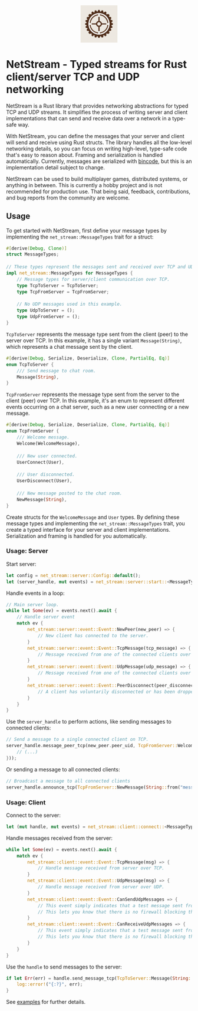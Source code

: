 <p align="center">
  <img src="assets/logo.png" alt="Logo" width="20%">
</p>

# NetStream - Typed streams for Rust client/server TCP and UDP networking

NetStream is a Rust library that provides networking abstractions for typed TCP and UDP streams. It simplifies the process of writing server and client implementations that can send and receive data over a network in a type-safe way.

With NetStream, you can define the messages that your server and client will send and receive using Rust structs. The library handles all the low-level networking details, so you can focus on writing high-level, type-safe code that's easy to reason about.
Framing and serialization is handled automatically. Currently, messages are serialized with [bincode](https://github.com/bincode-org/bincode), but this is an implementation detail subject to change.

NetStream can be used to build multiplayer games, distributed systems, or anything in between. This is currently a hobby project and is not recommended for production use. That being said, feedback, contributions, and bug reports from the community are welcome.

## Usage

To get started with NetStream, first define your message types by implementing the `net_stream::MessageTypes` trait for a struct:

```rust
#[derive(Debug, Clone)]
struct MessageTypes;

// These types represent the messages sent and received over TCP and UDP, respectively.
impl net_stream::MessageTypes for MessageTypes {
    // Message types for server/client communication over TCP.
    type TcpToServer = TcpToServer;
    type TcpFromServer = TcpFromServer;

    // No UDP messages used in this example.
    type UdpToServer = ();
    type UdpFromServer = ();
}
```

`TcpToServer` represents the message type sent from the client (peer) to the server over TCP. In this example, it has a single variant `Message(String)`, which represents a chat message sent by the client.

```rust
#[derive(Debug, Serialize, Deserialize, Clone, PartialEq, Eq)]
enum TcpToServer {
    /// Send message to chat room.
    Message(String),
}
```

`TcpFromServer` represents the message type sent from the server to the client (peer) over TCP. 
In this example, it's an enum to represent different events occurring on a chat server, such as a new user connecting or a new message.

```rust
#[derive(Debug, Serialize, Deserialize, Clone, PartialEq, Eq)]
enum TcpFromServer {
    /// Welcome message.
    Welcome(WelcomeMessage),

    /// New user connected.
    UserConnect(User),

    /// User disconnected.
    UserDisconnect(User),

    /// New message posted to the chat room.
    NewMessage(String),
}
```

Create structs for the `WelcomeMessage` and `User` types.
By defining these message types and implementing the `net_stream::MessageTypes` trait, you create a typed interface for your server and client implementations. Serialization and framing is handled for you automatically.

### Usage: Server

Start server:

```rust
let config = net_stream::server::Config::default();
let (server_handle, mut events) = net_stream::server::start::<MessageTypes>(socket_addr, socket_addr, config).await?;
```

Handle events in a loop:

```rust
// Main server loop.
while let Some(ev) = events.next().await {
    // Handle server event
    match ev {
        net_stream::server::event::Event::NewPeer(new_peer) => {
            // New client has connected to the server.
        }
        net_stream::server::event::Event::TcpMessage(tcp_message) => {
            // Message received from one of the connected clients over TCP.
        }
        net_stream::server::event::Event::UdpMessage(udp_message) => {
            // Message received from one of the connected clients over UDP.
        }
        net_stream::server::event::Event::PeerDisconnect(peer_disconnect) => {
            // A client has voluntarily disconnected or has been dropped by the server.
        }
    }
}
```

Use the `server_handle` to perform actions, like sending messages to connected clients:

```rust
// Send a message to a single connected client on TCP.
server_handle.message_peer_tcp(new_peer.peer_uid, TcpFromServer::Welcome(WelcomeMessage {
    // (...)
}));
```

Or sending a message to all connected clients:

```rust
// Broadcast a message to all connected clients
server_handle.announce_tcp(TcpFromServer::NewMessage(String::from("message")));
```

### Usage: Client

Connect to the server:

```rust
let (mut handle, mut events) = net_stream::client::connect::<MessageTypes>("my.server.com").await?;
```

Handle messages received from the server:

```rust
while let Some(ev) = events.next().await {
    match ev {
        net_stream::client::event::Event::TcpMessage(msg) => {
            // Handle message received from server over TCP.
        }
        net_stream::client::event::Event::UdpMessage(msg) => {
            // Handle message received from server over UDP.
        }
        net_stream::client::event::Event::CanSendUdpMessages => {
            // This event simply indicates that a test message sent from client to server over UDP has reached the server.
            // This lets you know that there is no firewall blocking the UDP messages in this direction.
        }
        net_stream::client::event::Event::CanReceiveUdpMessages => {
            // This event simply indicates that a test message sent from server to client over UDP has reached the client.
            // This lets you know that there is no firewall blocking the UDP messages in this direction.
        }
    }
}
```

Use the `handle` to send messages to the server:

```rust
if let Err(err) = handle.send_message_tcp(TcpToServer::Message(String::from("Hello!"))) {
    log::error!("{:?}", err);
}
```

See [examples](./examples) for further details.
